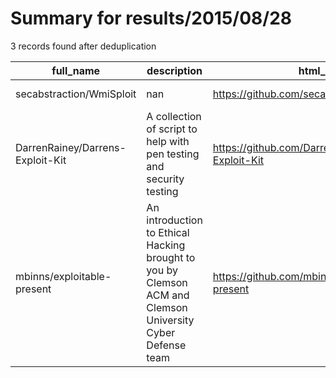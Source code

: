 
# Summary for results/2015/08/28
    
3 records found after deduplication

| full_name | description | html_url | matched_list | matched_count | pushed_at | size | stargazers_count | language | forks_count |
|----------------------------------|------------------------------------------------------------------------------------------------------------|-----------------------------------------------------|----------------|-----------------|---------------------------|--------|--------------------|------------|---------------|
| secabstraction/WmiSploit | nan | https://github.com/secabstraction/WmiSploit | ['sploit'] | 1 | 2015-08-28 23:56:00+00:00 | 157 | 158 | PowerShell | 37 |
| DarrenRainey/Darrens-Exploit-Kit | A collection of script to help with pen testing and security testing | https://github.com/DarrenRainey/Darrens-Exploit-Kit | ['exploit'] | 1 | 2015-08-28 04:21:03+00:00 | 156 | 2 | Shell | 2 |
| mbinns/exploitable-present | An introduction to Ethical Hacking brought to you by Clemson ACM and Clemson University Cyber Defense team | https://github.com/mbinns/exploitable-present | ['exploit'] | 1 | 2015-08-28 02:59:28+00:00 | 58 | 0 | Makefile | 0 |
